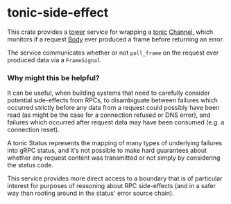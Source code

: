 # tonic-side-effect

This crate provides a [tower](https://github.com/tower-rs/tower) service for wrapping a [tonic](https://github.com/hyperium/tonic) [Channel](https://docs.rs/tonic/latest/tonic/transport/struct.Channel.html), which monitors if a request [Body](https://docs.rs/http-body/latest/http_body/trait.Body.html) ever produced a frame before returning an error.

The service communicates whether or not `poll_frame` on the request ever produced data via a `FrameSignal`.

### Why might this be helpful?

It can be useful, when building systems that need to carefully consider potential side-effects from RPCs, to disambiguate between failures which occurred strictly before any data from a request could possibly have been read (as might be the case for a connection refused or DNS error), and failures which occurred after request data may have been consumed (e.g. a connection reset).

A tonic Status represents the mapping of many types of underlying failures into gRPC status, and it's not possible to make hard guarantees about whether any request content was transmitted or not simply by considering the status code.

This service provides more direct access to a boundary that is of particular interest for purposes of reasoning about RPC side-effects (and in a safer way than rooting around in the status' error source chain).